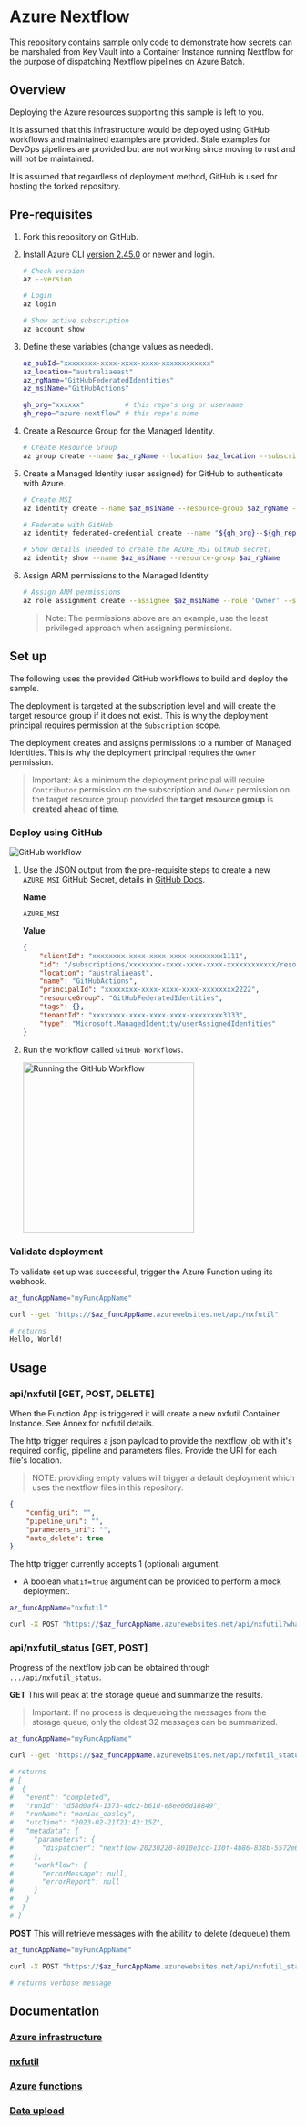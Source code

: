 # Azure Nextflow

This repository contains sample only code to demonstrate how secrets can be marshaled from Key Vault into a Container Instance running Nextflow for the purpose of dispatching Nextflow pipelines on Azure Batch.

## Overview

Deploying the Azure resources supporting this sample is left to you.

It is assumed that this infrastructure would be deployed using GitHub workflows and maintained examples are provided. Stale examples for DevOps pipelines are provided but are not working since moving to rust and will not be maintained.

It is assumed that regardless of deployment method, GitHub is used for hosting the forked repository.

## Pre-requisites

1. Fork this repository on GitHub.

1. Install Azure CLI [version 2.45.0](https://learn.microsoft.com/en-us/cli/azure/install-azure-cli-linux?pivots=apt) or newer and login.

    ``` bash
    # Check version
    az --version 

    # Login
    az login

    # Show active subscription
    az account show
    ```

1. Define these variables (change values as needed).

    ``` bash 
    az_subId="xxxxxxxx-xxxx-xxxx-xxxx-xxxxxxxxxxxx"
    az_location="australiaeast"
    az_rgName="GitHubFederatedIdentities"
    az_msiName="GitHubActions"

    gh_org="xxxxxx"          # this repo's org or username
    gh_repo="azure-nextflow" # this repo's name
    ```

1. Create a Resource Group for the Managed Identity.

    ``` bash
    # Create Resource Group
    az group create --name $az_rgName --location $az_location --subscription $az_subId
    ```

1. Create a Managed Identity (user assigned) for GitHub to authenticate with Azure. 

    ``` bash
    # Create MSI
    az identity create --name $az_msiName --resource-group $az_rgName --subscription $az_subId

    # Federate with GitHub
    az identity federated-credential create --name "${gh_org}--${gh_repo}" --identity-name $az_msiName --subject "repo:${gh_org}/${gh_repo}:ref:refs/heads/main" --issuer "https://token.actions.githubusercontent.com" --resource-group $az_rgName --subscription $az_subId 

    # Show details (needed to create the AZURE_MSI GitHub secret)
    az identity show --name $az_msiName --resource-group $az_rgName
    ```

1. Assign ARM permissions to the Managed Identity

    ``` bash
    # Assign ARM permissions
    az role assignment create --assignee $az_msiName --role 'Owner' --scope /subscriptions/$az_subId
    ```    

    > Note: The permissions above are an example, use the least privileged approach when assigning permissions.
        
## Set up

The following uses the provided GitHub workflows to build and deploy the sample.

The deployment is targeted at the subscription level and will create the target resource group if it does not exist. This is why the deployment principal requires permission at the `Subscription` scope.

The deployment creates and assigns permissions to a number of Managed Identities. This is why the deployment principal requires the `Owner` permission.

> Important: As a minimum the deployment principal will require `Contributor` permission on the subscription and `Owner` permission on the target resource group provided the **target resource group** is **created ahead of time**.

### Deploy using GitHub

![GitHub workflow](https://github.com/axgonz/azure-nextflow/actions/workflows/cicd.yml/badge.svg?branch=main)

1. Use the JSON output from the pre-requisite steps to create a new `AZURE_MSI` GitHub Secret, details in [GitHub Docs](https://docs.github.com/en/actions/security-guides/encrypted-secrets).

    **Name**
    ```
    AZURE_MSI
    ```

    **Value**
    ``` json
    {
        "clientId": "xxxxxxxx-xxxx-xxxx-xxxx-xxxxxxxx1111",
        "id": "/subscriptions/xxxxxxxx-xxxx-xxxx-xxxx-xxxxxxxxxxxx/resourcegroups/nxfutil001/providers/Microsoft.ManagedIdentity/userAssignedIdentities/GitHubActions",
        "location": "australiaeast",
        "name": "GitHubActions",
        "principalId": "xxxxxxxx-xxxx-xxxx-xxxx-xxxxxxxx2222",
        "resourceGroup": "GitHubFederatedIdentities",
        "tags": {},
        "tenantId": "xxxxxxxx-xxxx-xxxx-xxxx-xxxxxxxx3333",
        "type": "Microsoft.ManagedIdentity/userAssignedIdentities"
    }
    ```

1. Run the workflow called `GitHub Workflows`.

    <img src="./docs/GitHubWorkflow.png" width="300" alt="Running the GitHub Workflow">

### Validate deployment

To validate set up was successful, trigger the Azure Function using its webhook.

``` bash
az_funcAppName="myFuncAppName"

curl --get "https://$az_funcAppName.azurewebsites.net/api/nxfutil"

# returns
Hello, World!
```

## Usage

### api/nxfutil [GET, POST, DELETE]

When the Function App is triggered it will create a new nxfutil Container Instance. See Annex for nxfutil details.

The http trigger requires a json payload to provide the nextflow job with it's required config, pipeline and parameters files. Provide the URI for each file's location.

> NOTE: providing empty values will trigger a default deployment which uses the nextflow files in this repository.

``` json
{
    "config_uri": "",
    "pipeline_uri": "",
    "parameters_uri": "",
    "auto_delete": true
}
```

The http trigger currently accepts 1 (optional) argument.
- A boolean `whatif=true` argument can be provided to perform a mock deployment.

``` bash
az_funcAppName="nxfutil"

curl -X POST "https://$az_funcAppName.azurewebsites.net/api/nxfutil?whatif=true" -H 'Content-Type: application/json' -d '{"config_uri":"", "pipeline_uri":"", "parameters_uri":""}'
```

### api/nxfutil_status [GET, POST]

Progress of the nextflow job can be obtained through `.../api/nxfutil_status`. 

**GET** This will peak at the storage queue and summarize the results. 

> Important: If no process is dequeueing the messages from the storage queue, only the oldest 32 messages can be summarized. 

``` bash
az_funcAppName="myFuncAppName"

curl --get "https://$az_funcAppName.azurewebsites.net/api/nxfutil_status"

# returns
# [
#  {
#   "event": "completed",
#   "runId": "d58d0af4-1373-4dc2-b61d-e8ee06d18849",
#   "runName": "maniac_easley",
#   "utcTime": "2023-02-21T21:42:15Z",
#   "metadata": {
#     "parameters": {
#       "dispatcher": "nextflow-20230220-8010e3cc-130f-4b86-838b-5572e69266d1"
#     },
#     "workflow": {
#       "errorMessage": null,
#       "errorReport": null
#     }
#   }
#  }
# ]
```

**POST** This will retrieve messages with the ability to delete (dequeue) them.


``` bash
az_funcAppName="myFuncAppName"

curl -X POST "https://$az_funcAppName.azurewebsites.net/api/nxfutil_status" -H 'Content-Type: application/json' -d '{"message_count": 1, "dequeue": true}'

# returns verbose message 
```
## Documentation

### [Azure infrastructure](./docs/AzureInfrastructure.md)

### [nxfutil](./docs/nxfutil.md)

### [Azure functions](./azure/functions/rust/README.md)

### [Data upload](./docs/DataUpload.md)

